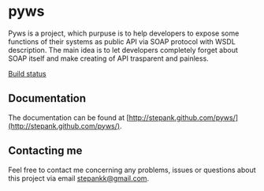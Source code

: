 # pyws

Pyws is a project, which purpuse is to help developers to expose some functions
of their systems as public API via SOAP protocol with WSDL description. The
main idea is to let developers completely forget about SOAP itself and make
creating of API trasparent and painless.

[Build status](http://78.47.163.154:8010/grid)

## Documentation

The documentation can be found at [http://stepank.github.com/pyws/](http://stepank.github.com/pyws/).

## Contacting me

Feel free to contact me concerning any problems, issues or questions about this
project via email [stepankk@gmail.com](mailto:stepankk@gmail.com).
